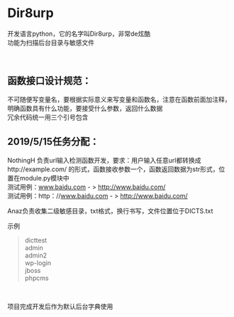 Dir8urp
==
开发语言python，它的名字叫Dir8urp，非常de炫酷<br>
功能为扫描后台目录与敏感文件<br>

<br>

函数接口设计规范：
--
不可随便写变量名，要根据实际意义来写变量和函数名，注意在函数前面加注释，明确函数具有什么功能，要接受什么参数，返回什么数据<br>
冗余代码统一用三个引号包含<br>

2019/5/15任务分配：
--
NothingH 负责url输入检测函数开发，要求：用户输入任意url都转换成http://example.com/ 的形式，函数接收参数一个，函数返回数据为str形式，位置在module.py模块中<br>
测试用例：www.baidu.com - > http://www.baidu.com/<br>
测试用例：http：//www.baidu.com - > http://www.baidu.com/<br>

Anaz负责收集二级敏感目录，txt格式，换行书写，文件位置位于DICTS.txt <br>

示例<br>

>dicttest <br>
>admin <br>
>admin2 <br>
>wp-login <br>
>jboss <br>
>phpcms<br>
<br>

项目完成开发后作为默认后台字典使用<br>
